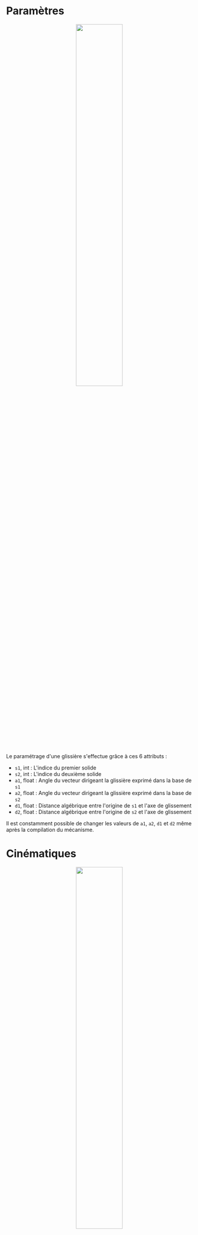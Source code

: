 # Paramètres

<p align="center" width="100%">
    <img width="50%" src="https://user-images.githubusercontent.com/93446869/189606974-76c4e831-ec9c-410f-be80-dfce1439331a.svg">
</p>

Le paramétrage d'une glissière s'effectue grâce à ces 6 attributs :

- `s1`, int : L'indice du premier solide
- `s2`, int : L'indice du deuxième solide
- `a1`, float : Angle du vecteur dirigeant la glissière exprimé dans la base de `s1`
- `a2`, float : Angle du vecteur dirigeant la glissière exprimé dans la base de `s2`
- `d1`, float : Distance algébrique entre l'origine de `s1` et l'axe de glissement
- `d2`, float : Distance algébrique entre l'origine de `s2` et l'axe de glissement

Il est constamment possible de changer les valeurs de `a1`, `a2`, `d1` et `d2` même après la compilation du mécanisme. 

# Cinématiques

<p align="center" width="100%">
    <img width="50%" src="https://user-images.githubusercontent.com/93446869/189606990-39cba9d1-d43b-4ebf-86fb-8b87dc4e28de.svg">
</p>

- `sliding`, 1darray : Valeurs successives de la distance algébrique de l'origine de `s2` par rapport à celle de `s1` le long de l'axe de glissement

`s1` est la référence : c'est par rapport à lui que la valeur de glissement est exprimée. Le pilotage d'une liaison glissière permet de fixer l'attribut `sliding`.

# Actions mécaniques internes

<p align="center" width="100%">
    <img width="50%" src="https://user-images.githubusercontent.com/93446869/189607008-d5a6c649-da05-43b4-acc2-e5ecd1318bec.svg">
</p>

## Entrées

- `set_tangent(t)` : Définis un effort tangentiel additionnel `t` exercé par `s2` sur `s1` le long de l'axe de glissement. `t` peut soit être de type int/float représentant un effort constant, soit un tableau (1darray) de valeur de la force à chaque instant de la simulation ou une fonction retournant l'un des types déjà décrits. Cette dernière a l'avantage de pouvoir dépendre de paramètres géométriques/cinématiques qui ne sont pas encore simulés. Cela peut permettre de modéliser un ressort au niveau de la glissière par exemple.

## Sorties

- `normal`, 1darray : Efforts normaux successifs exercés par `s2` sur `s1` au niveau de la liaison
- `torque`, 1darray : Couples successifs transmis par `s2` sur `s1` au point correspondant à la projection orthogonale de l'origine de `s1` sur l'axe de glissement (voir schéma). 
- `tangent`, 1darray : Efforts tangentiels successifs transmis par `s2` sur `s1` au niveau de la liaison lorsqu'elle est bloquée. Les valeurs prises par cet attribut ne correspondent pas à l'effort tangentiel défini par `set_tangent` : lorsque la liaison n'est pas bloquée, le couple transmis est donc toujours nul même si un effort tangent est ajouté avec `set_tangent`.
